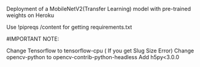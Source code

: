 Deployment of a MobileNetV2(Transfer Learning) model with pre-trained weights on Heroku

Use !pipreqs /content for getting requirements.txt

#IMPORTANT NOTE:

Change Tensorflow to tensorflow-cpu ( If you get Slug Size Error)
Change opencv-python to opencv-contrib-python-headless
Add h5py<3.0.0
 
